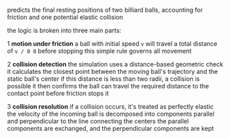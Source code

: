 predicts the final resting positions of two billiard balls, accounting for friction and one potential elastic collision

the logic is broken into three main parts:

1  **motion under friction**
   a ball with initial speed `v` will travel a total distance of `v / 0 8` before stopping this simple rule governs all movement

2  **collision detection**
   the simulation uses a distance-based geometric check it calculates the closest point between the moving ball's trajectory and the static ball's center if this distance is less than two radii, a collision is possible it then confirms the ball can travel the required distance to the contact point before friction stops it

3  **collision resolution**
   if a collision occurs, it's treated as perfectly elastic the velocity of the incoming ball is decomposed into components parallel and perpendicular to the line connecting the centers the parallel components are exchanged, and the perpendicular components are kept
